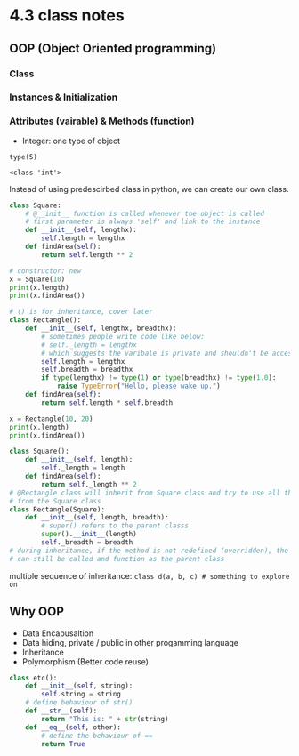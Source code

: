 # 4.3 class notes

## OOP (Object Oriented programming)

### Class

### Instances & Initialization

### Attributes (vairable) & Methods (function)

* Integer: one type of object

`type(5)`

`<class 'int'>`

Instead of using predescirbed class in python, we can create our own class.

```python
class Square:
    # @__init__ function is called whenever the object is called
    # first parameter is always 'self' and link to the instance
    def __init__(self, lengthx):
        self.length = lengthx
    def findArea(self):
        return self.length ** 2

# constructor: new
x = Square(10)
print(x.length)
print(x.findArea())
```

```python
# () is for inheritance, cover later
class Rectangle():
    def __init__(self, lengthx, breadthx):
        # sometimes people write code like below:
        # self._length = lengthx
        # which suggests the varibale is private and shouldn't be accessed by outside users
        self.length = lengthx
        self.breadth = breadthx
        if type(lengthx) != type(1) or type(breadthx) != type(1.0):
            raise TypeError("Hello, please wake up.")
    def findArea(self):
        return self.length * self.breadth

x = Rectangle(10, 20)
print(x.length)
print(x.findArea())
```

```python
class Square():
    def __init__(self, length):
        self._length = length
    def findArea(self):
        return self._length ** 2
# @Rectangle class will inherit from Square class and try to use all the codes
# from the Square class
class Rectangle(Square):
    def __init__(self, length, breadth):
        # super() refers to the parent classs
        super().__init__(length)
        self._breadth = breadth
# during inheritance, if the method is not redefined (overridden), the function
# can still be called and function as the parent class
```

multiple sequence of inheritance:
`class d(a, b, c) # something to explore on`

## Why OOP

* Data Encapusaltion
* Data hiding, private / public in other progamming language
* Inheritance
* Polymorphism (Better code reuse)

```python
class etc():
    def __init__(self, string):
        self.string = string
    # define behaviour of str()
    def __str__(self):
        return "This is: " + str(string)
    def __eq__(self, other):
        # define the behaviour of ==
        return True
```
